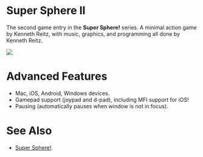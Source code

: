 # Super Sphere II

The second game entry in the **Super Sphere!** series. A minimal action game by Kenneth Reitz, with music, graphics, and programming all done by Kenneth Reitz.

![](http://share.kennethreitz.org/0r081I1n3J2J/Screen%20Shot%202017-07-23%20at%204.36.31%20PM.png)

# Advanced Features 

- Mac, iOS, Android, Windows devices.
- Gamepad support (joypad and d-pad), including MFI support for iOS!
- Pausing (automatically pauses when window is not in focus).

# See Also

- [Super Sphere!](https://github.com/kennethreitz/super-sphere).
